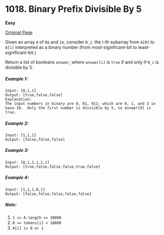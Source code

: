 # 1018. Binary Prefix Divisible By 5

**Easy**

[Original Page](https://leetcode.com/problems/binary-prefix-divisible-by-5/)

Given an array `A` of `0`s and `1`s, consider `N_i`: the i-th subarray from `A[0]` to `A[i]` interpreted as a binary number (from most-significant-bit to least-significant-bit.)

Return a list of booleans `answer`, where `answer[i]` is `true` if and only if `N_i` is divisible by 5.

##### Example 1:
```
Input: [0,1,1]
Output: [true,false,false]
Explanation: 
The input numbers in binary are 0, 01, 011; which are 0, 1, and 3 in base-10.  Only the first number is divisible by 5, so answer[0] is true.
```

##### Example 2:
```
Input: [1,1,1]
Output: [false,false,false]
```

##### Example 3:
```
Input: [0,1,1,1,1,1]
Output: [true,false,false,false,true,false]
```

##### Example 4:
```
Input: [1,1,1,0,1]
Output: [false,false,false,false,false]
```

##### Note:
1. `1 <= A.length <= 30000`
2. `0 <= tokens[i] < 10000`
3. `A[i] is 0 or 1`

